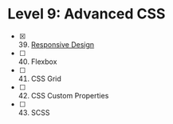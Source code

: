 # Level 9: Advanced CSS

- [x] 39. [Responsive Design](./39-responsive-design.md)
- [ ] 40. Flexbox
- [ ] 41. CSS Grid
- [ ] 42. CSS Custom Properties
- [ ] 43. SCSS
